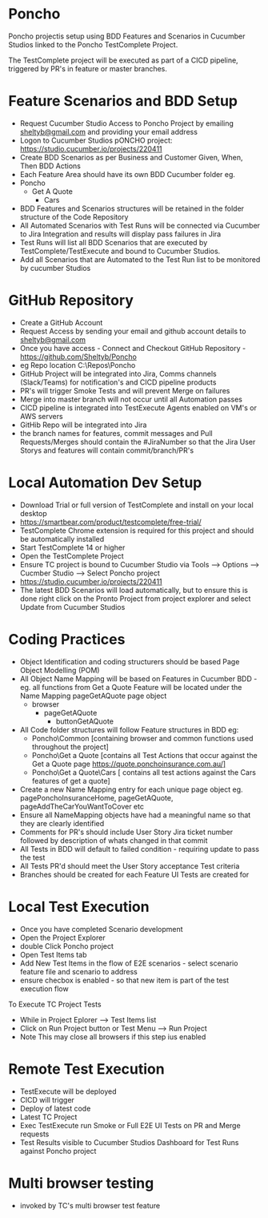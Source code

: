 # Poncho
Poncho projectis setup using BDD Features and Scenarios in Cucumber Studios linked to the Poncho TestComplete Project.

The TestComplete project will be executed as part of a CICD pipeline, triggered by PR's in feature or master branches.

# Feature Scenarios and BDD Setup
- Request Cucumber Studio Access to Poncho Project by emailing sheltyb@gmail.com and providing your email address
- Logon to Cucumber Studios pONCHO project: https://studio.cucumber.io/projects/220411
- Create BDD Scenarios as per Business and Customer Given, When, Then BDD Actions
- Each Feature Area should have its own BDD Cucumber folder eg. 
- Poncho
	- Get A Quote
		- Cars
- BDD Features and Scenarios structures will be retained in the folder structure of the Code Repository
- All Automated Scenarios with Test Runs will be connected via Cucumber to Jira Integration and results will display pass failures in Jira
- Test Runs will list all BDD Scenarios that are executed by TestComplete/TestExecute and bound to Cucumber Studios.
- Add all Scenarios that are Automated to the Test Run list to be monitored by cucumber Studios
		
# GitHub Repository
- Create a GitHub Account
- Request Access by sending your email and github account details to sheltyb@gmail.com
- Once you have access - Connect and Checkout GitHub Repository - https://github.com/Sheltyb/Poncho
- eg Repo location C:\Repos\Poncho
- GitHub Project will be integrated into Jira, Comms channels (Slack/Teams) for notification's and CICD pipeline products
- PR's will trigger Smoke Tests and will prevent Merge on failures
- Merge into master branch will not occur until all Automation passes
- CICD pipeline is integrated into TestExecute Agents enabled on VM's or AWS servers
- GitHib Repo will be integrated into Jira
- the branch names for features, commit messages and Pull Requests/Merges should contain the #JiraNumber so that the Jira User Storys and features will contain commit/branch/PR's

# Local Automation Dev Setup
- Download Trial or full version of TestComplete and install on your local desktop
- https://smartbear.com/product/testcomplete/free-trial/
- TestComplete Chrome extension is required for this project and should be automatically installed 
- Start TestComplete 14 or higher
- Open the TestComplete Project
- Ensure TC project is bound to Cucumber Studio via Tools --> Options --> Cucmber Studio --> Select Poncho project 
- https://studio.cucumber.io/projects/220411
- The latest BDD Scenarios will load automatically, but to ensure this is done right click on the Pronto Project from project explorer and select Update from Cucumber Studios

# Coding Practices
- Object Identification and coding structurers should be based Page Object Modelling (POM)
- All Object Name Mapping will be based on Features in Cucumber BDD - eg. all functions from Get a Quote Feature will be located under the Name Mapping pageGetAQuote page object
	- browser
		- pageGetAQuote
			- buttonGetAQuote
- All Code folder structures will follow Feature structures in BDD eg:
	- Poncho\Common    		[containing browser and common functions used throughout the project]
	- Poncho\Get a Quote 	[contains all Test Actions that occur against the Get a Quote page https://quote.ponchoinsurance.com.au/]
	- Poncho\Get a Quote\Cars [ contains all test actions against the Cars features of get a quote]
- Create a new Name Mapping entry for each unique page object eg. pagePonchoInsuranceHome, pageGetAQuote, pageAddTheCarYouWantToCover etc
- Ensure all NameMapping objects have had a meaningful name so that they are clearly identified
- Comments for PR's should include User Story Jira ticket number followed by description of whats changed in that commit
- All Tests in BDD will default to failed condition - requiring update to pass the test
- All Tests PR'd should meet the User Story acceptance Test criteria
- Branches should be created for each Feature UI Tests are created for

# Local Test Execution
- Once you have completed Scenario development
- Open the Project Explorer
- double Click Poncho project
- Open Test Items tab
- Add New Test Items in the flow of E2E scenarios - select scenario feature file and scenario to address
- ensure checbox is enabled - so that new item is part of the test execution flow

To Execute TC Project Tests 
- While in Project Eplorer --> Test Items list
- Click on Run Project button or Test Menu --> Run Project
- Note This may close all browsers if this step ius enabled
 
 # Remote Test Execution
 - TestExecute will be deployed
 - CICD will trigger 
 - Deploy of latest code
 - Latest TC Project
 - Exec TestExecute run Smoke or Full E2E UI Tests on PR and Merge requests
 - Test Results visible to Cucumber Studios Dashboard for Test Runs against Poncho project
 
 # Multi browser testing
 - invoked by TC's multi browser test feature
 
	

